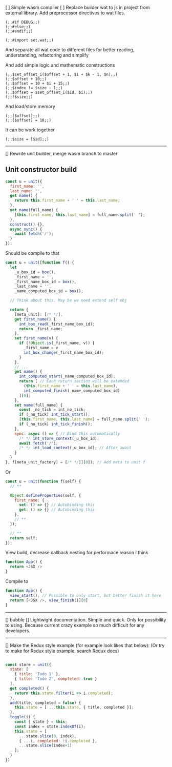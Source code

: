 
[ ] Simple wasm compiler
  [ ] Replace builder wat to js in project from external library.
  Add preprocessor directives to wat files.

```wasm
(;;#if DEBUG;;)
(;;#else;;)
(;;#endif;;)

(;;#import set.wat;;)
```

And separate all wat code to different files for better
reading, understanding, refactoring and simplify

And add simple logic and mathematic constructions

```wasm
(;;$set_offset_i($offset + 1, $i + $k - 1, $n);;)
(;;$offset + 10;;)
(;;$offset = 10 + $i + 15;;)
(;;$index != $size - 1;;)
(;;$offset = $set_offset_i($id, $i);;)
(;;!$size;;)
```

And load/store memory

```wasm
(;;[$offset];;)
(;;[$offset] = 10;;)
```

It can be work together

```wasm
(;;$size = [$id];;)
```

---

[] Rewrite unit builder, merge wasm branch to master

## Unit constructor build

```javascript
const u = unit({
  first_name: '',
  last_name: '',
  get name() {
    return this.first_name + ' ' = this.last_name;
  },
  set name(full_name) {
    [this.first_name, this.last_name] = full_name.split(' ');
  },
  construct() {},
  async sync() {
    await fetch('/');
  }
});
```

Should be compile to that

```javascript
const u = unit([function f() {
  let
    _u_box_id = box(),
    _first_name = '',
    _first_name_box_id = box(),
    _last_name = '',
    _name_computed_box_id = box();

  // Think about this. May be we need extend self obj

  return {
    [meta_unit]: [/* */],
    get first_name() {
      int_box_read(_first_name_box_id);
      return _first_name;
    },
    set first_name(v) {
      if (!Object.is(_first_name, v)) {
        _first_name = v
        int_box_change(_first_name_box_id);
      }
    },
    // ...
    get name() {
      int_computed_start(_name_computed_box_id);
      return [ // Each return section will be extended
        (this.first_name + ' ' = this.last_name),
        int_computed_finish(_name_computed_box_id)
      ][0];
    },
    set name(full_name) {
      const _no_tick = int_no_tick;
      if (_no_tick) int_tick_start();
      [this.first_name, this.last_name] = full_name.split(' ');
      if (_no_tick) int_tick_finish();
    },
    sync: async () => { // Bind this automatically
      /* */ int_store_context(_u_box_id);
      await fetch('/');
      /* */ int_load_context(_u_box_id); // After await
    }
  }
}, f[meta_unit_factory] = [/* */]][0]); // Add meta to unit f
```

Or

```javascript
const u = unit(function f(self) {
  // **

  Object.defineProperties(self, {
    first_name: {
      set: () => {} // Autobinding this
      get: () => {} // Autobinding this
    },
    // **
  });

  // **
  return self;
});

```

View build, decrease callback nesting for performace reason I think

```javascript
function App() {
  return <JSX />
}
```

Compile to

```javascript
function App() {
  view_start(); // Possible to only start, but better finish it here
  return [<JSX />, view_finish()][0]
}
```

---

[] bubble
[] Lightwight documentation. Simple and quick. Only for possibility to using. Because current crazy example so much difficult for any developers.

---

[] Make the Redux style example (for example look likes that below):
(Or try to make for Redux style example, search Redux docs)

```javascript

const store = unit({
  state: [
    { title: 'Todo 1' },
    { title: 'Todo 2', completed: true }
  ],
  get completed() {
    return this.state.filter(i => i.completed);
  },
  add(title, completed = false) {
    this.state = [ ...this.state, { title, completed }];
  },
  toggle(i) {
    const { state } = this;
    const index = state.indexOf(i);
    this.state = [
      ...state.slice(0, index),
      { ...i, completed: !i.completed },
      ...state.slice(index+1)
    ];
  }
})

```

